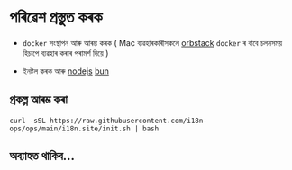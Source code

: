 # পৰিৱেশ প্ৰস্তুত কৰক

* `docker` সংস্থাপন আৰু আৰম্ভ কৰক ( Mac ব্যৱহাৰকাৰীসকলে [orbstack](https://orbstack.dev) `docker` ৰ বাবে চলনসময় হিচাপে ব্যৱহাৰ কৰাৰ পৰামৰ্শ দিয়ে )

* ইনষ্টল কৰক আৰু [nodejs](https://nodejs.org/en/download/package-manager) [bun](https://bun.sh/docs/installation)

## প্ৰকল্প আৰম্ভ কৰা

```
curl -sSL https://raw.githubusercontent.com/i18n-ops/ops/main/i18n.site/init.sh | bash
```

## অব্যাহত থাকিব...
